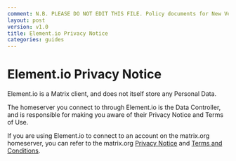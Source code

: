 ```yaml
---
comment: N.B. PLEASE DO NOT EDIT THIS FILE. Policy documents for New Vector are canonically represented in https://github.com/vector-im/policies. Thanks!
layout: post
version: v1.0
title: Element.io Privacy Notice
categories: guides
---
```

<link href="/docs/css/faq.css" type="text/css" rel="stylesheet" />

# Element.io Privacy Notice

Element.io is a Matrix client, and does not itself store any Personal Data.

The homeserver you connect to through Element.io is the Data Controller, and is
responsible for making you aware of their Privacy Notice and Terms of Use.

If you are using Element.io to connect to an account on the matrix.org homeserver,
you can refer to the matrix.org [Privacy
Notice](https://matrix.org/docs/guides/privacy_notice.html) and 
[Terms and
Conditions](https://matrix.org/docs/guides/terms_and_conditions.html).
